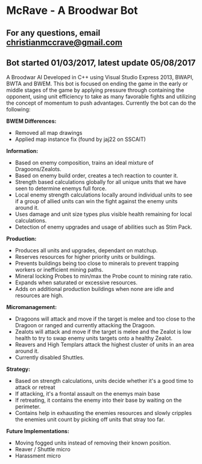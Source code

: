 # McRave - A Broodwar Bot
## For any questions, email christianmccrave@gmail.com
## Bot started 01/03/2017, latest update 05/08/2017

A Broodwar AI Developed in C++ using Visual Studio Express 2013, BWAPI, BWTA and BWEM. This bot is focused on ending the game in the early or middle stages of the game by applying pressure through containing the opponent, using unit efficiency to take as many favorable fights and utilizing the concept of momentum to push advantages. Currently the bot can do the following:

**BWEM Differences:**
- Removed all map drawings
- Applied map instance fix (found by jaj22 on SSCAIT)

**Information:**
- Based on enemy composition, trains an ideal mixture of Dragoons/Zealots.
- Based on enemy build order, creates a tech reaction to counter it.
- Strength based calculations globally for all unique units that we have seen to determine enemys full force.
- Local enemy strength calculations locally around individual units to see if a group of allied units can win the fight against the enemy units around it.
- Uses damage and unit size types plus visible health remaining for local calculations. 
- Detection of enemy upgrades and usage of abilities such as Stim Pack.

**Production:**
- Produces all units and upgrades, dependant on matchup.
- Reserves resources for higher priority units or buildings.
- Prevents buildings being too close to minerals to prevent trapping workers or inefficient mining paths.
- Mineral locking Probes to min/max the Probe count to mining rate ratio.
- Expands when saturated or excessive resources.
- Adds on additional production buildings when none are idle and resources are high.

**Micromanagement:**
- Dragoons will attack and move if the target is melee and too close to the Dragoon or ranged and currently attacking the Dragoon.
- Zealots will attack and move if the target is melee and the Zealot is low health to try to swap enemy units targets onto a healthy Zealot.
- Reavers and High Templars attack the highest cluster of units in an area around it.
- Currently disabled Shuttles.

**Strategy:**
- Based on strength calculations, units decide whether it's a good time to attack or retreat
- If attacking, it's a frontal assault on the enemys main base
- If retreating, it contains the enemy into their base by waiting on the perimeter.
- Contains help in exhausting the enemies resources and slowly cripples the enemies unit count by picking off units that stray too far.

**Future Implementations:**
- Moving fogged units instead of removing their known position.
- Reaver / Shuttle micro
- Harassment micro
